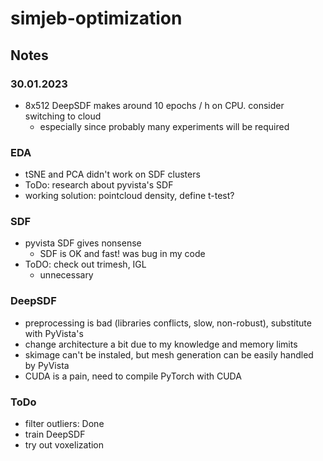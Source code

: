 # simjeb-optimization
## Notes
### 30.01.2023
- 8x512 DeepSDF makes around 10 epochs / h on CPU. consider switching to cloud
  - especially since probably many experiments will be required
### EDA
- tSNE and PCA didn't work on SDF clusters
- ToDo: research about pyvista's SDF
- working solution: pointcloud density, define t-test?
### SDF
- pyvista SDF gives nonsense
  - SDF is OK and fast! was bug in my code
- ToDO: check out trimesh, IGL
  - unnecessary
 ### DeepSDF
 - preprocessing is bad (libraries conflicts, slow, non-robust), substitute with PyVista's
 - change architecture a bit due to my knowledge and memory limits
 - skimage can't be instaled, but mesh generation can be easily handled by PyVista
 - CUDA is a pain, need to compile PyTorch with CUDA
 ### ToDo
 - filter outliers: Done
 - train DeepSDF
 - try out voxelization
